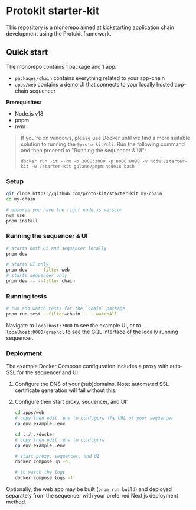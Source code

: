 # Protokit starter-kit

This repository is a monorepo aimed at kickstarting application chain development using the Protokit framework.

## Quick start

The monorepo contains 1 package and 1 app:

- `packages/chain` contains everything related to your app-chain
- `apps/web` contains a demo UI that connects to your locally hosted app-chain sequencer

**Prerequisites:**

- Node.js v18
- pnpm
- nvm

> If you're on windows, please use Docker until we find a more suitable solution to running the `@proto-kit/cli`. 
> Run the following command and then proceed to "Running the sequencer & UI":
>
> `docker run -it --rm -p 3000:3000 -p 8080:8080 -v %cd%:/starter-kit -w /starter-kit gplane/pnpm:node18 bash`


### Setup

```zsh
git clone https://github.com/proto-kit/starter-kit my-chain
cd my-chain

# ensures you have the right node.js version
nvm use
pnpm install
```

### Running the sequencer & UI

```zsh
# starts both UI and sequencer locally
pnpm dev

# starts UI only
pnpm dev -- --filter web
# starts sequencer only
pnpm dev -- --filter chain
```

### Running tests
```zsh
# run and watch tests for the `chain` package
pnpm run test --filter=chain -- --watchAll
```

Navigate to `localhost:3000` to see the example UI, or to `localhost:8080/graphql` to see the GQL interface of the locally running sequencer.

### Deployment

The example Docker Compose configuration includes a proxy with auto-SSL for the sequencer and UI.

1. Configure the DNS of your (sub)domains. Note: automated SSL certificate generation will fail without this.

2. Configure then start proxy, sequencer, and UI:

   ```sh
   cd apps/web
   # copy then edit .env to configure the URL of your sequencer
   cp env.example .env

   cd ../../docker
   # copy then edit .env to configure
   cp env.example .env

   # start proxy, sequencer, and UI
   docker compose up -d

   # to watch the logs
   docker compose logs -f
   ```

Optionally, the web app may be built (`pnpm run build`) and deployed separately from the sequencer with your preferred Next.js deployment method.
